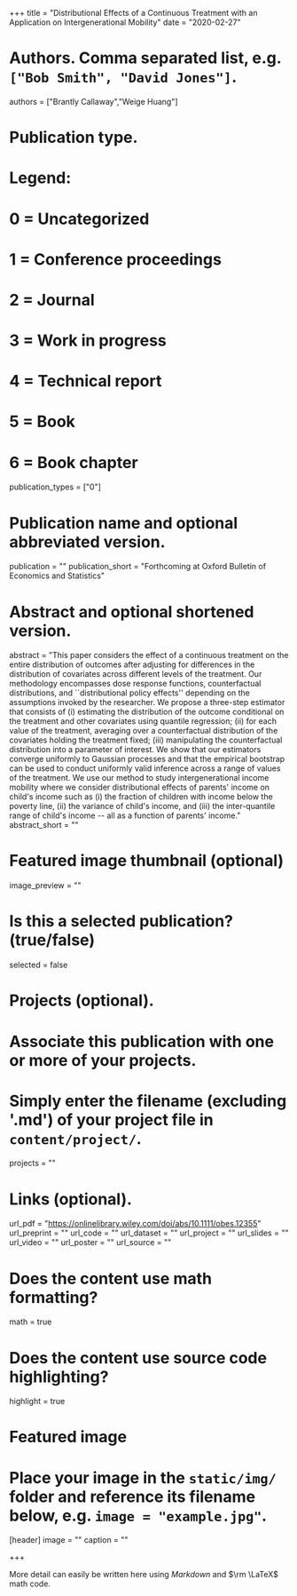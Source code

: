 +++
title = "Distributional Effects of a Continuous Treatment with an Application on Intergenerational Mobility"
date = "2020-02-27"

# Authors. Comma separated list, e.g. `["Bob Smith", "David Jones"]`.
authors = ["Brantly Callaway","Weige Huang"]

# Publication type.
# Legend:
# 0 = Uncategorized
# 1 = Conference proceedings
# 2 = Journal
# 3 = Work in progress
# 4 = Technical report
# 5 = Book
# 6 = Book chapter
publication_types = ["0"]

# Publication name and optional abbreviated version.
publication = ""
publication_short = "Forthcoming at Oxford Bulletin of Economics and Statistics"

# Abstract and optional shortened version.
abstract = "This paper considers the effect of a continuous treatment on the entire distribution of outcomes after adjusting for differences in the distribution of covariates across different levels of the treatment. Our methodology encompasses dose response functions, counterfactual distributions, and ``distributional policy effects'' depending on the assumptions invoked by the researcher. We propose a three-step estimator that consists of (i) estimating the distribution of the outcome conditional on the treatment and other covariates using quantile regression; (ii) for each value of the treatment, averaging over a counterfactual distribution of the covariates holding the treatment fixed; (iii) manipulating the counterfactual distribution into a parameter of interest.   We show that our estimators converge uniformly to Gaussian processes and that the empirical bootstrap can be used to conduct uniformly valid inference across a range of values of the treatment.  We use our method to study intergenerational income mobility where we consider distributional effects of parents' income on child's income such as (i) the fraction of children with income below the poverty line, (ii) the variance of child's income, and (iii) the inter-quantile range of child's income -- all as a function of parents' income."
abstract_short = ""

# Featured image thumbnail (optional)
image_preview = ""

# Is this a selected publication? (true/false)
selected = false

# Projects (optional).
#   Associate this publication with one or more of your projects.
#   Simply enter the filename (excluding '.md') of your project file in `content/project/`.
projects = ""

# Links (optional).
url_pdf = "https://onlinelibrary.wiley.com/doi/abs/10.1111/obes.12355"
url_preprint = ""
url_code = ""
url_dataset = ""
url_project = ""
url_slides = ""
url_video = ""
url_poster = ""
url_source = ""

# Does the content use math formatting?
math = true

# Does the content use source code highlighting?
highlight = true

# Featured image
# Place your image in the `static/img/` folder and reference its filename below, e.g. `image = "example.jpg"`.
[header]
image = ""
caption = ""

+++

More detail can easily be written here using *Markdown* and $\rm \LaTeX$ math code.
